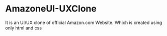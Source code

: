 # AmazoneUI-UXClone
It is an UI/UX clone of official Amazon.com Website. Which is created using only html and css
